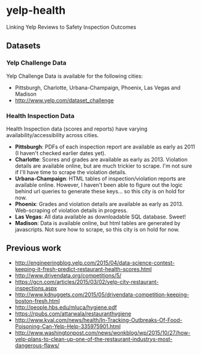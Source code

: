 # yelp-health
Linking Yelp Reviews to Safety Inspection Outcomes

## Datasets
### Yelp Challenge Data
Yelp Challenge Data is available for the following cities:

* Pittsburgh, Charlotte, Urbana-Champaign, Phoenix, Las Vegas and Madison
* http://www.yelp.com/dataset_challenge

### Health Inspection Data
Health Inspection data (scores and reports) have varying availability/accessibility across cities.

* **Pittsburgh**: PDFs of each inspection report are available as early as 2011 (I haven't checked earlier dates yet).
* **Charlotte**: Scores and grades are available as early as 2013. Violation details are available online, but are much trickier to scrape. I'm not sure if I'll have time to scrape the violation details.
* **Urbana-Champaign**: HTML tables of inspection/violation reports are available online. However, I haven't been able to figure out the logic behind url queries to generate these keys... so this city is on hold for now.
* **Phoenix**: Grades and violation details are available as early as 2013. Web-scraping of violation details in progress.
* **Las Vegas**: All data available as downloadable SQL database. Sweet! 
* **Madison**: Data is available online, but html tables are generated by javascripts. Not sure how to scrape, so this city is on hold for now.


## Previous work
* http://engineeringblog.yelp.com/2015/04/data-science-contest-keeping-it-fresh-predict-restaurant-health-scores.html
* http://www.drivendata.org/competitions/5/
* https://gcn.com/articles/2015/03/02/yelp-city-restaurant-inspections.aspx
* http://www.kdnuggets.com/2015/05/drivendata-competition-keeping-boston-fresh.html
* http://people.hbs.edu/mluca/hygiene.pdf
* https://rpubs.com/attarwala/restauranthygiene
* http://www.kval.com/news/health/In-Tracking-Outbreaks-Of-Food-Poisoning-Can-Yelp-Help-335975901.html
* http://www.washingtonpost.com/news/wonkblog/wp/2015/10/27/how-yelp-plans-to-clean-up-one-of-the-restaurant-industrys-most-dangerous-flaws/

